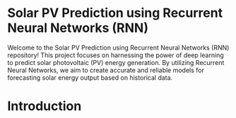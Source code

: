 # Solar PV Prediction using Recurrent Neural Networks (RNN)
Welcome to the Solar PV Prediction using Recurrent Neural Networks (RNN) repository! This project focuses on harnessing the power of deep learning to predict solar photovoltaic (PV) energy generation. By utilizing Recurrent Neural Networks, we aim to create accurate and reliable models for forecasting solar energy output based on historical data.
# Introduction
